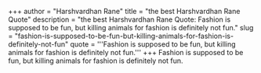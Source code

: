 +++
author = "Harshvardhan Rane"
title = "the best Harshvardhan Rane Quote"
description = "the best Harshvardhan Rane Quote: Fashion is supposed to be fun, but killing animals for fashion is definitely not fun."
slug = "fashion-is-supposed-to-be-fun-but-killing-animals-for-fashion-is-definitely-not-fun"
quote = '''Fashion is supposed to be fun, but killing animals for fashion is definitely not fun.'''
+++
Fashion is supposed to be fun, but killing animals for fashion is definitely not fun.
